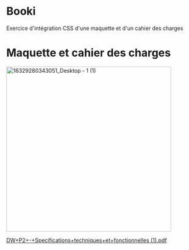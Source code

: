 # Booki

Exercice d'intégration CSS d'une maquette et d'un cahier des charges


# Maquette et cahier des charges

<img width="432" alt="16329280343051_Desktop - 1 (1)" src="https://user-images.githubusercontent.com/101201234/167083511-d2a0c9bf-4899-4577-a011-56e0e244fb2b.png">

[DW+P2+-+Specifications+techniques+et+fonctionnelles (1).pdf](https://github.com/ChristopherSemard/Booki---Exercice-integration-CSS/files/8638187/DW%2BP2%2B-%2BSpecifications%2Btechniques%2Bet%2Bfonctionnelles.1.pdf)
